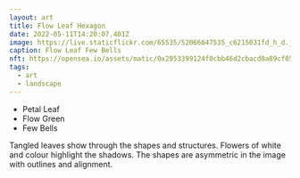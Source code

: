 ```yaml
---
layout: art
title: Flow Leaf Hexagon
date: 2022-05-11T14:20:07.401Z
image: https://live.staticflickr.com/65535/52066647535_c6215031fd_h_d.jpg
caption: Flow Leaf Few Bells
nft: https://opensea.io/assets/matic/0x2953399124f0cbb46d2cbacd8a89cf0599974963/48162648330355413914028108631647327469322174667090404439099707906307016097793/
tags:
  - art
  - landscape
---
```

* Petal Leaf
* Flow Green
* Few Bells

Tangled leaves show through the shapes and structures. Flowers of white and colour highlight the shadows. The shapes are asymmetric in the image with outlines and alignment.